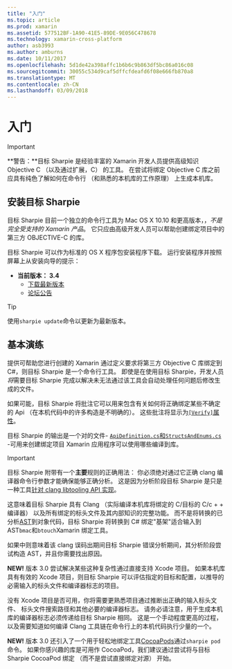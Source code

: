 ```yaml
---
title: "入门"
ms.topic: article
ms.prod: xamarin
ms.assetid: 577512BF-1A90-41E5-89DE-9E056C478678
ms.technology: xamarin-cross-platform
author: asb3993
ms.author: amburns
ms.date: 10/11/2017
ms.openlocfilehash: 5d1de42a398affc1b6b6c9b863df5bc86a016c08
ms.sourcegitcommit: 30055c534d9caf5dffcfdeafd6f08e666fb870a8
ms.translationtype: MT
ms.contentlocale: zh-CN
ms.lasthandoff: 03/09/2018
---
```

# <a name="getting-started"></a>入门

> [!IMPORTANT]
> **警告：**目标 Sharpie 是经验丰富的 Xamarin 开发人员提供高级知识 Objective C （以及通过扩展，C） 的工具。 在尝试将绑定 Objective C 库之前应具有纯色了解如何在命令行 （和熟悉的本机库的工作原理） 上生成本机库。

<a name="installing" />

## <a name="installing-objective-sharpie"></a>安装目标 Sharpie

目标 Sharpie 目前一个独立的命令行工具为 Mac OS X 10.10 和更高版本，，_不是完全受支持的 Xamarin 产品_。 它只应由高级开发人员可以帮助创建绑定项目中的第三方 OBJECTIVE-C 的库。

目标 Sharpie 可以作为标准的 OS X 程序包安装程序下载。
运行安装程序并按照屏幕上从安装向导的提示：

- **当前版本： 3.4**
  - [下载最新版本](https://dl.xamarin.com/objective-sharpie/ObjectiveSharpie.pkg)
  - [论坛公告](https://forums.xamarin.com/discussion/104800/objective-sharpie-3-4)

> [!TIP]
> 使用`sharpie update`命令以更新为最新版本。

## <a name="basic-walkthrough"></a>基本演练

提供可帮助您进行创建的 Xamarin 通过定义要求将第三方 Objective C 库绑定到 C#，则目标 Sharpie 是一个命令行工具。
即使是在使用目标 Sharpie，开发人员*将*需要目标 Sharpie 完成以解决未无法通过该工具会自动处理任何问题后修改生成的文件。

如果可能，目标 Sharpie 将批注它可以用来包含有关如何将正确绑定某些不确定的 Api （在本机代码中的许多构造是不明确的）。
这些批注将显示为[`[Verify]`属性](~/cross-platform/macios/binding/objective-sharpie/platform/verify.md)。

目标 Sharpie 的输出是一个对的文件- [ `ApiDefinition.cs`和`StructsAndEnums.cs` ](~/cross-platform/macios/binding/objective-sharpie/platform/apidefinitions-structsandenums.md) -可用来创建绑定项目 Xamarin 应用程序可以使用哪些编译到库。

> [!IMPORTANT]
> 目标 Sharpie 附带有一个**主要**规则的正确用法： 你必须绝对通过它正确 clang 编译器命令行参数才能确保能够正确分析。 这是因为分析阶段目标 Sharpie 是只是一种工具[针对 clang libtooling API 实现](http://clang.llvm.org/docs/LibTooling.html)。

这意味着目标 Sharpie 具有 Clang （实际编译本机库将绑定的 C/目标的 C/c + + 编译器） 以及所有绑定的标头文件及其内部知识的完整功能。
而不是将转换的已分析[AST](http://en.wikipedia.org/wiki/Abstract_syntax_tree)到对象代码，目标 Sharpie 将转换到 C# 绑定"基架"适合输入到 AST`bmac`和`btouch`Xamarin 绑定工具。

如果中则意味着该 clang 误码出期间目标 Sharpie 错误分析期间，其分析阶段尝试构造 AST，并且你需要找出原因。

**NEW!** 版本 3.0 尝试解决某些这种复杂性通过直接支持 Xcode 项目。 如果本机库具有有效的 Xcode 项目，则目标 Sharpie 可以评估指定的目标和配置，以推导的必需输入的标头文件和编译器标志的项目。

没有 Xcode 项目是否可用，你将需要更熟悉项目通过推断出正确的输入标头文件、 标头文件搜索路径和其他必要的编译器标志。 请务必请注意，用于生成本机库的编译器标志必须传递给目标 Sharpie 相同。 这是一个手动程度更高的过程，以及需要知道如何编译 Clang 工具链在命令行上的本机代码执行少量的一个。

**NEW!** 版本 3.0 还引入了一个用于轻松地绑定工具[CocoaPods](https://cocoapods.org)通过`sharpie pod`命令。
如果你感兴趣的库是可用作 CocoaPod，我们建议通过尝试将与目标 Sharpie CocoaPod 绑定 （而不是尝试直接绑定对源） 开始。
